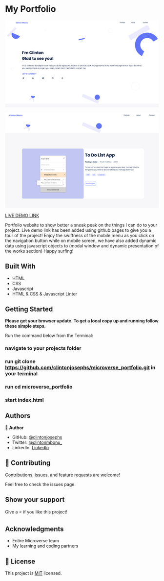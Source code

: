 # My Portfolio

![screenshot](assets/images/readme/intro.png)

![screenshot](assets/images/readme/portfolio.png)

[LIVE DEMO LINK](https://clintonjosephs.github.io/portfolio_website/)

Portfolio website to show better a sneak peak on the things I can do to your project. Live demo link has been added using github pages to give you a tour of the project! 
Enjoy the swiftness of the mobile menu as you click on the navigation button while on mobile screen, 
we have also added dynamic data using javascript objects to (modal window and dynamic presentation of the works section)
Happy surfing!

## Built With

- HTML
- CSS
- Javascript
- HTML & CSS & Javascript Linter


## Getting Started

**Please get your browser update. To get a local copy up and running follow these simple steps.**

Run the command below from the Terminal:

### navigate to your projects folder

### run git clone https://github.com/clintonjosephs/microverse_portfolio.git in your terminal

### run cd microverse_portfolio

### start index.html


## Authors

👤 **Author**

- GitHub: [@clintonjosephs](https://github.com/clintonjosephs)
- Twitter: [@clintonmbonu_](https://twitter.com/clintonmbonu_)
- LinkedIn: [LinkedIn](https://linkedin.com/in/clinton-mbonu)


## 🤝 Contributing

Contributions, issues, and feature requests are welcome!

Feel free to check the issues page.

## Show your support

Give a ⭐️ if you like this project!

## Acknowledgments

- Entire Microverse team
- My learning and coding partners

## 📝 License
This project is [MIT](LICENSE) licensed.
